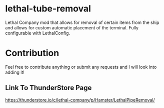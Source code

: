 ﻿# lethal-tube-removal

Lethal Company mod that allows for removal of certain items from the ship and allows for custom automatic placement of the terminal. Fully configurable with LethalConfig. 

# Contribution
Feel free to contribute anything or submit any requests and I will look into adding it!

## Link To ThunderStore Page

https://thunderstore.io/c/lethal-company/p/Hamster/LethalPipeRemoval/
